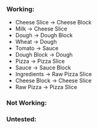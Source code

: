 ### Working:
- Cheese Slice -> Cheese Block
- Milk -> Cheese Slice
- Dough -> Dough Block
- Wheat -> Dough
- Tomato -> Sauce
- Dough Block -> Dough
- Pizza -> Pizza Slice
- Sauce -> Sauce Block
- Ingredients -> Raw Pizza Slice
- Cheese Block -> Cheese Slice
- Raw Pizza -> Pizza Slice

### Not Working:



### Untested:



